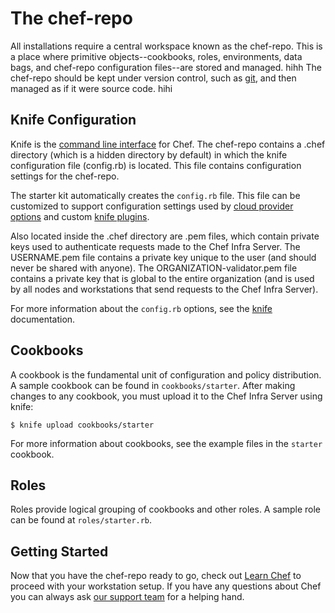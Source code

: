 # The chef-repo

All installations require a central workspace known as the chef-repo. This is a place where primitive objects--cookbooks, roles, environments, data bags, and chef-repo configuration files--are stored and managed.
hihh
The chef-repo should be kept under version control, such as [git](https://git-scm.com/), and then managed as if it were source code.
hihi
## Knife Configuration

Knife is the [command line interface](https://docs.chef.io/workstation/knife/) for Chef. The chef-repo contains a .chef directory (which is a hidden directory by default) in which the knife configuration file (config.rb) is located. This file contains configuration settings for the chef-repo.

The starter kit automatically creates the `config.rb` file. This file can be customized to support configuration settings used by [cloud provider options](https://docs.chef.io/plugin_knife/) and custom [knife plugins](https://docs.chef.io/plugin_knife_custom/).

Also located inside the .chef directory are .pem files, which contain private keys used to authenticate requests made to the Chef Infra Server. The USERNAME.pem file contains a private key unique to the user (and should never be shared with anyone). The ORGANIZATION-validator.pem file contains a private key that is global to the entire organization (and is used by all nodes and workstations that send requests to the Chef Infra Server).

For more information about the `config.rb` options, see the [knife](https://docs.chef.io/workstation/config_rb/) documentation.

## Cookbooks

A cookbook is the fundamental unit of configuration and policy distribution. A sample cookbook can be found in `cookbooks/starter`. After making changes to any cookbook, you must upload it to the Chef Infra Server using knife:

    $ knife upload cookbooks/starter

For more information about cookbooks, see the example files in the `starter` cookbook.

## Roles

Roles provide logical grouping of cookbooks and other roles. A sample role can be found at `roles/starter.rb`.

## Getting Started

Now that you have the chef-repo ready to go, check out [Learn Chef](https://learn.chef.io/) to proceed with your workstation setup. If you have any questions about Chef you can always ask [our support team](https://www.chef.io/support/) for a helping hand.
